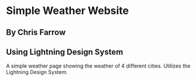 # Simple Weather Website
## By Chris Farrow
## Using Lightning Design System

A simple weather page showing the weather of 4 different cities.  Utilizes the Lightning Design System.
